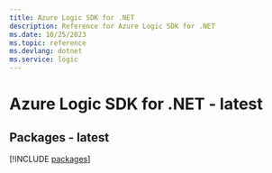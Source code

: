```yaml
---
title: Azure Logic SDK for .NET
description: Reference for Azure Logic SDK for .NET
ms.date: 10/25/2023
ms.topic: reference
ms.devlang: dotnet
ms.service: logic
---
```

# Azure Logic SDK for .NET - latest
## Packages - latest
[!INCLUDE [packages](logic-index.md)]